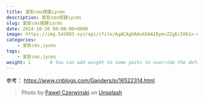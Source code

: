 ```yaml
---
title: 爱影cms搭建iycms
description: 爱影cms搭建iycms
slug: 爱影cms搭建iycms
date: 2024-10-20 00:00:00+0000
image: https://img.543083.xyz/api/cfile/AgACAgUAAxkDAAIBymcZ2gEc5061x-nlL9wtL0TbaIsaAAIlwDEbXNPRVIvESQrMDUDZAQADAgADeAADNgQ
categories:
    - 爱影cms,iycms
tags:
    - 爱影cms,iycms
weight: 1       # You can add weight to some posts to override the default sorting (date descending)
---
```

参考：
https://www.cnblogs.com/Ganders/p/16522314.html

> Photo by [Pawel Czerwinski](https://unsplash.com/@pawel_czerwinski) on [Unsplash](https://unsplash.com/)